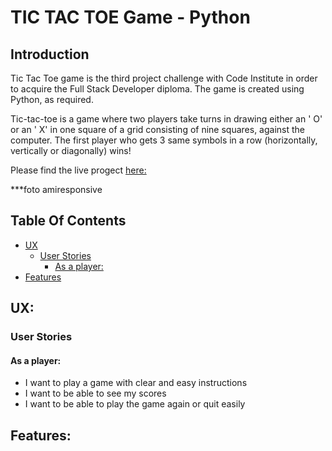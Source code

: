 # TIC TAC TOE Game - Python

## Introduction

Tic Tac Toe game is the third project challenge with Code Institute in order to acquire the Full Stack Developer diploma. The game is created using Python, as required.

Tic-tac-toe is a game where two players take turns in drawing either an ' O' or an ' X' in one square of a grid consisting of nine squares, against the computer.
The first player who gets 3 same symbols in a row (horizontally, vertically or diagonally) wins!

Please find the live progect [here:](https://p3-tic-tac-toe.herokuapp.com/) 

***foto  amiresponsive

## Table Of Contents
+ [UX](#ux "UX")
  + [User Stories](#userstories "User Stories")
    + [As a player:](#first-time-user "As a player:")
+ [Features](#features "Features")  







## UX:
### User Stories
#### As a player:

- I want to play a game with clear and easy instructions
- I want to be able to see my scores
- I want to be able to play the game again or quit easily    

## Features: